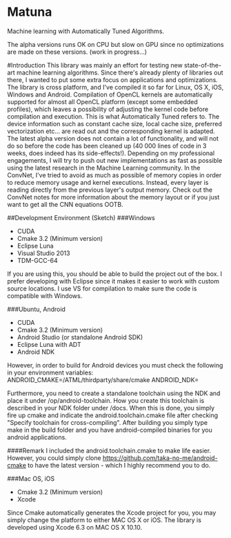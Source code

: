 # Matuna
Machine learning with Automatically Tuned Algorithms.

The alpha versions runs OK on CPU but slow on GPU since no optimizations are made on these versions. (work in progress...)

#Introduction
This library was mainly an effort for testing new state-of-the-art machine learning algorithms. Since there's already plenty of libraries out there, I wanted to put some extra focus on applications and optimizations.
The library is cross platform, and I've compiled it so far for Linux, OS X, iOS, Windows and Android.
Compilation of OpenCL kernels are automatically supported for almost all OpenCL platform (except some embedded profiles), which leaves a possibility of adjusting the kernel code before compilation and execution.
This is what Automatically Tuned refers to. The device information such as constant cache size, local cache size, preferred vectorization etc... are read out and the corresponding kernel is adapted.
The latest alpha version does not contain a lot of functionality, and will not do so before the code has been cleaned up (40 000 lines of code in 3 weeks, does indeed has its side-effects!).
Depending on my professional engagements, I will try to push out new implementations as fast as possible using the latest research in the Machine Learning community. 
In the ConvNet, I've tried to avoid as much as possible of memory copies in order to reduce memory usage and kernel executions. Instead, every layer is reading directly from the previous layer's output memory. 
Check out the ConvNet notes for more information about the memory layout or if you just want to get all the CNN equations OOTB.

##Development Environment (Sketch)
###Windows
- CUDA
- Cmake 3.2 (Minimum version)
- Eclipse Luna
- Visual Studio 2013
- TDM-GCC-64

If you are using this, you should be able to build the project out of the box. I prefer developing with Eclipse since it makes it easier to work with custom source locations. I use VS for compilation to make sure the code is compatible with Windows.

###Ubuntu, Android
- CUDA
- Cmake 3.2 (Minimum version)
- Android Studio (or standalone Android SDK)
- Eclipse Luna with ADT
- Android NDK

However, in order to build for Android devices you must check the following in your environment variables:
ANDROID_CMAKE=<path>/ATML/thirdparty/share/cmake
ANDROID_NDK=<path-to-your-NDK-folder>

Furthermore, you need to create a standalone toolchain using the NDK and place it under /op/android-toolchain. How you create this toolchain is described in your NDK folder under /docs. When this is done, you simply fire up cmake and indicate the android.toolchain.cmake file after checking "Specify toolchain for cross-compiling". After building you simply type make in the build folder and you have android-compiled binaries for you android applications.

####Remark
I included the android.toolchain.cmake to make life easier. However, you could simply clone https://github.com/taka-no-me/android-cmake to have the latest version - which I highly recommend you to do.

###Mac OS, iOS
- Cmake 3.2 (Minimum version)
- Xcode

Since Cmake automatically generates the Xcode project for you, you may simply change the platform to either MAC OS X or iOS. The library is developed using Xcode 6.3 on MAC OS X 10.10. 
